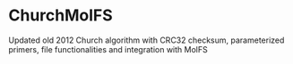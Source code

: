 # ChurchMolFS
Updated old 2012 Church algorithm with CRC32 checksum, parameterized primers, file functionalities and integration with MolFS
